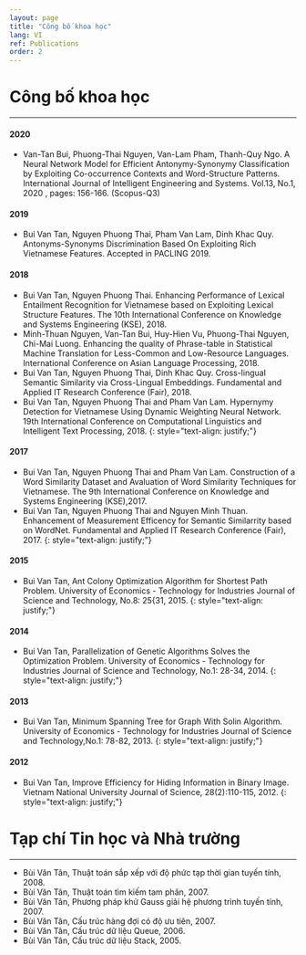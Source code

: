 ```yaml
---
layout: page
title: "Công bố khoa học"
lang: VI
ref: Publications
order: 2
---
```

# Công bố khoa học
---

#### 2020
* Van-Tan Bui, Phuong-Thai Nguyen, Van-Lam Pham, Thanh-Quy Ngo. A Neural Network Model for Efficient Antonymy-Synonymy Classification by
Exploiting Co-occurrence Contexts and Word-Structure Patterns. International Journal of Intelligent Engineering and Systems. Vol.13, No.1, 2020 , pages: 156-166. (Scopus-Q3)

#### 2019
* Bui Van Tan, Nguyen Phuong Thai, Pham Van Lam, Dinh Khac Quy. Antonyms-Synonyms Discrimination Based On Exploiting Rich Vietnamese Features. Accepted in PACLING 2019.

#### 2018
* Bui Van Tan, Nguyen Phuong Thai. Enhancing Performance of Lexical Entailment Recognition for Vietnamese based on Exploiting Lexical Structure Features. The 10th International Conference on Knowledge and Systems Engineering (KSE), 2018.
* Minh-Thuan Nguyen, Van-Tan Bui, Huy-Hien Vu, Phuong-Thai Nguyen, Chi-Mai Luong. Enhancing the quality of Phrase-table in Statistical Machine Translation for Less-Common and Low-Resource Languages. International Conference on Asian Language Processing, 2018.
* Bui Van Tan, Nguyen Phuong Thai, Dinh Khac Quy. Cross-lingual Semantic Similarity via Cross-Lingual Embeddings. Fundamental and Applied IT Research Conference (Fair), 2018.
* Bui Van Tan, Nguyen Phuong Thai and Pham Van Lam. Hypernymy Detection for Vietnamese Using Dynamic Weighting Neural Network. 19th International Conference on Computational Linguistics and Intelligent Text Processing, 2018.
{: style="text-align: justify;"}

#### 2017
* Bui Van Tan, Nguyen Phuong Thai and Pham Van Lam. Construction of a Word Similarity Dataset and Avaluation of Word Similarity Techniques for Vietnamese. The 9th International Conference on Knowledge and Systems Engineering (KSE),2017.
* Bui Van Tan, Nguyen Phuong Thai and Nguyen Minh Thuan. Enhancement of Measurement Efficency for Semantic Similarrity based on WordNet. Fundamental and Applied IT Research Conference (Fair), 2017.
 {: style="text-align: justify;"}
 
#### 2015
* Bui Van Tan, Ant Colony Optimization Algorithm for Shortest Path Problem. University of Economics - Technology for Industries Journal of Science and Technology, No.8: 25{31, 2015.
{: style="text-align: justify;"}

#### 2014
* Bui Van Tan, Parallelization of Genetic Algorithms Solves the Optimization Problem. University of Economics - Technology for Industries Journal of Science and Technology, No.1: 28-34, 2014.
{: style="text-align: justify;"}

#### 2013
* Bui Van Tan, Minimum Spanning Tree for Graph With Solin Algorithm. University of Economics - Technology for Industries Journal of Science and Technology,No.1: 78-82, 2013.
{: style="text-align: justify;"}

#### 2012
* Bui Van Tan, Improve Efficiency for Hiding Information in Binary Image. Vietnam National University Journal of Science, 28(2):110-115, 2012.
{: style="text-align: justify;"}

# Tạp chí Tin học và Nhà trường
---
* Bùi Văn Tân, Thuật toán sắp xếp với độ phức tạp thời gian tuyến tính, 2008.
* Bùi Văn Tân, Thuật toán tìm kiếm tam phân, 2007.
* Bùi Văn Tân, Phương pháp khử Gauss giải hệ phương trình tuyến tính, 2007.
* Bùi Văn Tân, Cấu trúc hàng đợi có độ ưu tiên, 2007.
* Bùi Văn Tân, Cấu trúc dữ liệu Queue, 2006.
* Bùi Văn Tân, Cấu trúc dữ liệu Stack, 2005.

